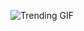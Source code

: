 
<!-- GIF_SECTION -->
![Trending GIF](https://media1.giphy.com/media/v1.Y2lkPThiYjIxNzcyZmhuaXFzaWY0aTJkMTdwajMzNW1kZThvbmF3YWRlODZ0aDR0cm4zaCZlcD12MV9naWZzX3NlYXJjaCZjdD1n/2IudUHdI075HL02Pkk/giphy.gif)
<!-- END_GIF_SECTION -->

